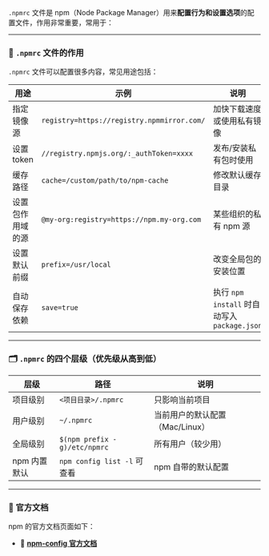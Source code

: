 `.npmrc` 文件是 npm（Node Package Manager）用来**配置行为和设置选项**的配置文件，作用非常重要，常用于：

---

### 🧾 `.npmrc` 文件的作用

`.npmrc` 文件可以配置很多内容，常见用途包括：

| 用途             | 示例                                       | 说明                                         |
| ---------------- | ------------------------------------------ | -------------------------------------------- |
| 指定镜像源       | `registry=https://registry.npmmirror.com/` | 加快下载速度或使用私有镜像                   |
| 设置 token       | `//registry.npmjs.org/:_authToken=xxxx`    | 发布/安装私有包时使用                        |
| 缓存路径         | `cache=/custom/path/to/npm-cache`          | 修改默认缓存目录                             |
| 设置包作用域的源 | `@my-org:registry=https://npm.my-org.com`  | 某些组织的私有 npm 源                        |
| 设置默认前缀     | `prefix=/usr/local`                        | 改变全局包的安装位置                         |
| 自动保存依赖     | `save=true`                                | 执行 `npm install` 时自动写入 `package.json` |

---

### 🗂️ `.npmrc` 的四个层级（优先级从高到低）

| 层级         | 路径                         | 说明                            |
| ------------ | ---------------------------- | ------------------------------- |
| 项目级别     | `<项目目录>/.npmrc`          | 只影响当前项目                  |
| 用户级别     | `~/.npmrc`                   | 当前用户的默认配置（Mac/Linux） |
| 全局级别     | `$(npm prefix -g)/etc/npmrc` | 所有用户（较少用）              |
| npm 内置默认 | `npm config list -l` 可查看  | npm 自带的默认配置              |

---

### 📖 官方文档

npm 的官方文档页面如下：

- 🔗 **[npm-config 官方文档](https://docs.npmjs.com/cli/v10/configuring-npm/npmrc)**
